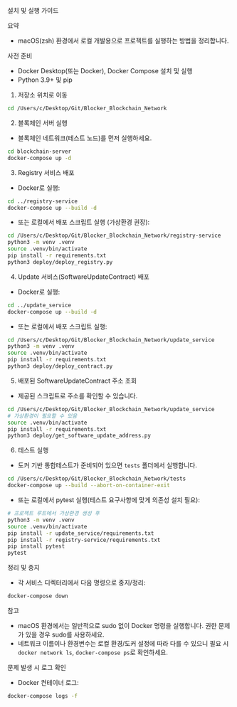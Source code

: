 설치 및 실행 가이드

요약
- macOS(zsh) 환경에서 로컬 개발용으로 프로젝트를 실행하는 방법을 정리합니다.

사전 준비
- Docker Desktop(또는 Docker), Docker Compose 설치 및 실행
- Python 3.9+ 및 pip

1) 저장소 위치로 이동
```zsh
cd /Users/c/Desktop/Git/Blocker_Blockchain_Network
```

2) 블록체인 서버 실행
- 블록체인 네트워크(테스트 노드)를 먼저 실행하세요.
```zsh
cd blockchain-server
docker-compose up -d
```

3) Registry 서비스 배포
- Docker로 실행:
```zsh
cd ../registry-service
docker-compose up --build -d
```

- 또는 로컬에서 배포 스크립트 실행 (가상환경 권장):
```zsh
cd /Users/c/Desktop/Git/Blocker_Blockchain_Network/registry-service
python3 -m venv .venv
source .venv/bin/activate
pip install -r requirements.txt
python3 deploy/deploy_registry.py
```

4) Update 서비스(SoftwareUpdateContract) 배포
- Docker로 실행:
```zsh
cd ../update_service
docker-compose up --build -d
```

- 또는 로컬에서 배포 스크립트 실행:
```zsh
cd /Users/c/Desktop/Git/Blocker_Blockchain_Network/update_service
python3 -m venv .venv
source .venv/bin/activate
pip install -r requirements.txt
python3 deploy/deploy_contract.py
```

5) 배포된 SoftwareUpdateContract 주소 조회
- 제공된 스크립트로 주소를 확인할 수 있습니다.
```zsh
cd /Users/c/Desktop/Git/Blocker_Blockchain_Network/update_service
# 가상환경이 필요할 수 있음
source .venv/bin/activate
pip install -r requirements.txt
python3 deploy/get_software_update_address.py
```

6) 테스트 실행
- 도커 기반 통합테스트가 준비되어 있으면 `tests` 폴더에서 실행합니다.
```zsh
cd /Users/c/Desktop/Git/Blocker_Blockchain_Network/tests
docker-compose up --build --abort-on-container-exit
```
- 또는 로컬에서 pytest 실행(테스트 요구사항에 맞게 의존성 설치 필요):
```zsh
# 프로젝트 루트에서 가상환경 생성 후
python3 -m venv .venv
source .venv/bin/activate
pip install -r update_service/requirements.txt
pip install -r registry-service/requirements.txt
pip install pytest
pytest
```

정리 및 중지
- 각 서비스 디렉터리에서 다음 명령으로 중지/정리:
```zsh
docker-compose down
```

참고
- macOS 환경에서는 일반적으로 sudo 없이 Docker 명령을 실행합니다. 권한 문제가 있을 경우 sudo를 사용하세요.
- 네트워크 이름이나 환경변수는 로컬 환경/도커 설정에 따라 다를 수 있으니 필요 시 `docker network ls`, `docker-compose ps`로 확인하세요.

문제 발생 시 로그 확인
- Docker 컨테이너 로그:
```zsh
docker-compose logs -f
```
